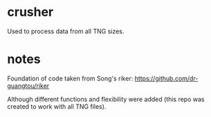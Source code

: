 # crusher
Used to process data from all TNG sizes.

# notes
Foundation of code taken from Song's riker: https://github.com/dr-guangtou/riker

Although different functions and flexibility were added (this repo was created to work with all TNG files).
